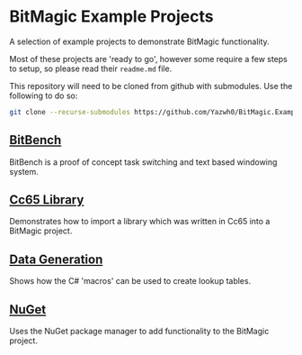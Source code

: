 # BitMagic Example Projects

A selection of example projects to demonstrate BitMagic functionality.

Most of these projects are 'ready to go', however some require a few steps to setup, so please read their `readme.md` file.

This repository will need to be cloned from github with submodules. Use the following to do so:

```sh
git clone --recurse-submodules https://github.com/Yazwh0/BitMagic.Examples.git
```

## [BitBench](https://github.com/Yazwh0/BitBench)

BitBench is a proof of concept task switching and text based windowing system.

## [Cc65 Library](Cc65Library/README.md)

Demonstrates how to import a library which was written in Cc65 into a BitMagic project.

## [Data Generation](DataGeneration/README.md)

Shows how the C# 'macros' can be used to create lookup tables.

## [NuGet](NuGet/README.md)

Uses the NuGet package manager to add functionality to the BitMagic project.
